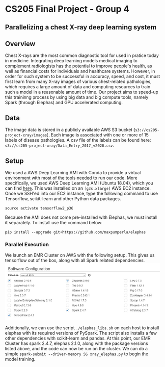 # CS205 Final Project - Group 4
## Parallelizing a chest X-ray deep learning system

## Overview
Chest X-rays are the most common diagnostic tool for used in pratice today in medicine. Integrating deep learning models medical imaging to complement radiologists has the potential to improve people's health, as well as financial costs for individuals and healthcare systems. However, in order for such system to be successful in accuracy, speed, and cost, it must first learn from many X-ray images of various chest-related pathologies, which requires a large amount of data and computing resources to train such a model in a reasonable amount of time. Our project aims to speed-up this traininng process by using big data and big compute tools, namely Spark (through Elephas) and GPU accelerated computing.


## Data
The image data is stored in a publicly available AWS S3 bucket (`s3://cs205-project-xray/images`). Each image is associated with one or more of 15 labels of disease pathologies. A csv file of the labels can be found here: `s3://cs205-project-xray/Data_Entry_2017_v2020.csv`.


## Setup
We used a AWS Deep Learning AMI with Conda to provide a virtual environment with most of the tools needed to run our code. More specifically, we used AWS Deep Learning AMI (Ubuntu 18.04), which you can find [here](https://aws.amazon.com/marketplace/pp/Amazon-Web-Services-AWS-Deep-Learning-AMI-Ubuntu-1/B07Y43P7X5). This was installed on an `[g3s.xlarge]` AWS EC2 instance. Once we SSH'ed into our EC2 instance, type the following command to use Tensorflow, scikit-learn and other Python data packages.
```
source activate tensorflow2_p36
```

Because the AMI does not come pre-installed with Elephas, we must install it separately. To install use the command below:
```
pip install --upgrade git+https://github.com/maxpumperla/elephas
```

### Parallel Execution
We launch an EMR Cluster on AWS with the following setup. This gives us tensorflow out of the box, along with all Spark related dependencies.
![AWS EMR Configuration](docs/AWS_EMR_Config.jpg)

Additionally, we can use the script ```./elephas_libs.sh``` on each host to install elephas with its required versions of PySpark. The script also installs a few other dependencies with scikit-learn and pandas.
At this point, our EMR Cluster has spark 2.4.7, elephas 2.1.0, along with the package versions listed above, and the code can now be run on the cluster.
We can do a simple ```spark-submit --driver-memory 5G xray_elephas.py``` to begin the model training.

